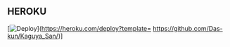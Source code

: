 ## HEROKU

[![Deploy](https://www.herokucdn.com/deploy/button.svg)](https://heroku.com/deploy?template= https://github.com/Das-kun/Kaguya_San/)]
